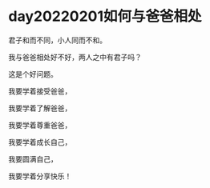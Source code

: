# day20220201如何与爸爸相处

君子和而不同，小人同而不和。

我与爸爸相处好不好，两人之中有君子吗？

这是个好问题。

我要学着接受爸爸，

我要学着了解爸爸，

我要学着尊重爸爸，

我要学着成长自己，

我要圆满自己，

我要学着分享快乐！
